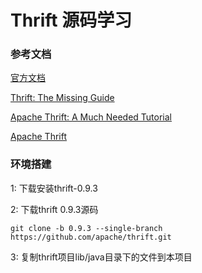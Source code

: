 # Thrift 源码学习

### 参考文档

[官方文档](http://thrift.apache.org/docs/)

[Thrift: The Missing Guide
](https://diwakergupta.github.io/thrift-missing-guide/)


[Apache Thrift: A Much Needed Tutorial](http://digital-madness.in/blog/wp-content/uploads/2012/11/BSD_08_2013.8-18.pdf)

[Apache Thrift](http://jnb.ociweb.com/jnb/jnbJun2009.html)

### 环境搭建

1: 下载安装thrift-0.9.3

2: 下载thrift 0.9.3源码

```
git clone -b 0.9.3 --single-branch https://github.com/apache/thrift.git
```

3: 复制thrift项目lib/java目录下的文件到本项目
